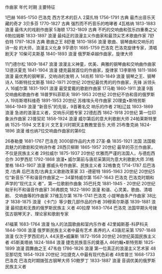 作曲家     年代            时期       主要特征

1巴赫    1685-1750    巴洛克    西方艺术的巨人
2莫扎特    1756-1791    古典    最杰出音乐天藏的奇才
3贝多芬    1770-1827    古典    强烈而不朽音乐的咆哮者
4瓦格纳    1813-1883    浪漫    最伟大的戏剧作曲家
5海顿    1732-1809    古典    不朽的交响曲和弦乐四重奏之父
6勃拉姆斯    1833-1897    浪漫    最纯正的浪漫主义作曲家和最顶尖艺术歌曲作家
7舒伯特    1797-1828    古典     歌曲之王
8舒曼    1810-1856    浪漫    歌曲、钢琴曲和交响乐的诗一般 的大师，浪漫主义化身
9亨德尔    1685-1759    巴洛克    巴洛克旋律专家，清唱剧天才
10柴可夫斯基    1840-1893    浪漫    俄罗斯卓越作曲家，旋律大师

11门德尔松    1809-1847    浪漫     浪漫主义神童，优美、典雅的钢琴曲和交响曲作曲家
12德沃夏克    1841-1904    浪漫    捷克最居首位的作曲家，旋律家
13李斯特    1811-1886    浪漫    最优秀的钢琴家，交响诗的发明 人
14肖邦    1810-1849    浪漫    钢琴之王、钢琴诗人
15斯特拉文斯基    1882-1971    20世纪    20世纪最优秀的的作曲家，先锋 派领头人
16威尔第    1831-1901    浪漫    最受爱戴的歌剧作曲家
17马勒    1860-1911    浪漫    9首交响曲和歌曲作者
18普罗科菲耶夫    1891-1953    20世纪    20世纪不协和音的俄罗斯人
19肖斯塔科维奇    1891-1953    20世纪    苏维埃头号作曲家
20理査•斯特劳斯    1864-1949    浪漫    “新音乐”的先驱，9首著名交 响乐的作者
21桕辽兹    1803-1869    浪漫    急进的浪漫主义者，交响乐问题专家
22德彪西    1862-1918    20世纪    第一位印象派作曲家
23普契尼    1858-1924    浪漫    威尔第后的意大利歌剧大师
24帕莱斯特里纳    1525-1594    文艺复兴    文艺复兴时期天主教教堂音乐 大师
25布鲁克纳    1824-1896    浪漫    维也纳7位交响曲作曲家的第6位

26泰勒曼    1681-1767    巴洛克    3000部作品的大师
27圣·桑    1835-1921    法国    法国极具魅力的歌剧和交响诗作者
28西贝柳斯    1865-1957    20世纪    最早的芬兰作曲家，不仅是民族主义者
29拉威尔    1875-1937    20世纪    优雅而严谨的法国人，与德彪西合作
30罗西尼    1792-1868    浪漫•    威尔第前与唐尼采第同为意大利歌剧大师
31格里格    1843-1907    浪漫    挪威头号作曲家、民族主义者
32格鲁克    1714-1787    后巴洛克 /古典    后巴洛克/古典主义歌剧改革家
33 -德密特    1895-1963    20世纪  20世纪5位“新音乐”不和谐音作曲家之一
34蒙特威尔第    1567-1643    巴洛克    巴洛克时期和声学的“现代主义 者”，第一位歌剧作曲象
35巴托克    1881-1945 -    20世纪    20世纪匈牙利不和谐音作曲家1
36弗朗克    1822-1890    浪漫    和谐、心灵美，歌曲、清唱剧、 交响曲等的作曲家
37维瓦尔第    1678-1741    巴洛克    小提琴曲多产作曲家
38比才    1838-1875    浪漫    《卡门》等少数几部作品的作者
39穆索尔斯基    1839-1881    浪漫    最彻底和无畏的俄罗斯民族主 义者
40拉摩    1683-1764    巴洛克    法国早期头号拨弦古钢琴天才、理论家和歌剧专家

41福莱    1683-1764    浪漫    怡人的法国歌曲和室内乐作者
42里姆斯基-科萨科夫    1844-1908    浪漫    俄罗斯民族主义者中最有艺术 素养的人
43唐尼采第    1797-1848    浪漫    仅次于罗西尼的人
44沃恩•威廉斯    1872-1958    20世纪    26世纪英国民族主义者
45斯美塔纳    1824-1884    浪漫    捷克民族音乐的奠基人
46约翰•斯特劳斯    1825-1899    浪漫    圆舞曲之王
47韦伯    1786-1826    浪漫    第一位真正的浪漫主义艺术家
48亚那切克    1854-1928    20世纪    3位捷克人中最有现代色彩者
49库普兰    1668-1733    巴洛克    巴洛克时期拨弦古钢琴大师
50鲍罗丁    1833-1887    浪漫    音调优美的俄罗斯民族主义者
